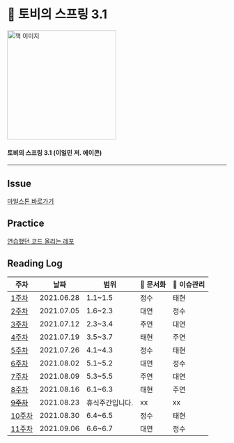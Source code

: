 # :book: 토비의 스프링 3.1

<a href="https://www.aladin.co.kr/shop/wproduct.aspx?ItemId=19505747">
<img src="https://image.aladin.co.kr/product/1950/55/cover500/8960773417_1.jpg" width="250" alt="책 이미지">
</a>
  
#### 토비의 스프링 3.1 (이일민 저. 에이콘)   

---------

## Issue
[마일스톤 바로가기](https://github.com/kjsu0209/JavaBook/milestone/2)

## Practice
[연습했던 코드 올리는 레포](https://github.com/JavaBookStudy/JavaBook_TobySpringPractice)

## Reading Log

|주차|날짜|범위|:pencil: 문서화|:rocket: 이슈관리|
|-   |-   |-   |-   | -    |
|[1주차](https://github.com/kjsu0209/JavaBook/blob/main/Q%26A/qna_1.md)|2021.06.28|1.1~1.5|정수|태현|
|[2주차](https://github.com/kjsu0209/JavaBook/blob/main/Q%26A/qna_2.md)|2021.07.05|1.6~2.3|대연|정수|
|[3주차](https://github.com/kjsu0209/JavaBook/blob/main/Q%26A/qna_3.md)|2021.07.12|2.3~3.4|주연|대연|
|[4주차](https://github.com/kjsu0209/JavaBook/blob/main/Q%26A/qna_4.md)|2021.07.19|3.5~3.7|태현|주연|
|[5주차](https://github.com/kjsu0209/JavaBook/blob/main/Q%26A/qna_5.md)|2021.07.26|4.1~4.3|정수|태현|
|[6주차](https://github.com/kjsu0209/JavaBook/blob/main/Q%26A/qna_6.md)|2021.08.02|5.1~5.2|대연|정수|
|[7주차](https://github.com/kjsu0209/JavaBook/blob/main/Q%26A/qna_7.md)|2021.08.09|5.3~5.5|주연|대연|
|[8주차](https://github.com/kjsu0209/JavaBook/blob/main/Q%26A/qna_8.md)|2021.08.16|6.1~6.3|태현|주연|
|[~~9주차~~]()|2021.08.23|휴식주간입니다.|xx|xx||
|[10주차](https://github.com/kjsu0209/JavaBook/blob/main/Q%26A/qna_10.md)|2021.08.30|6.4~6.5|정수|태현|
|[11주차](https://github.com/kjsu0209/JavaBook/blob/main/Q%26A/qna_11.md)|2021.09.06|6.6~6.7|대연|정수|

